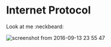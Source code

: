 # Internet Protocol

Look at me :neckbeard: 

![screenshot from 2016-09-13 23 55 47](https://cloud.githubusercontent.com/assets/3952281/18483318/af29085a-7a0d-11e6-83b7-dd7380c0f8f3.png)
